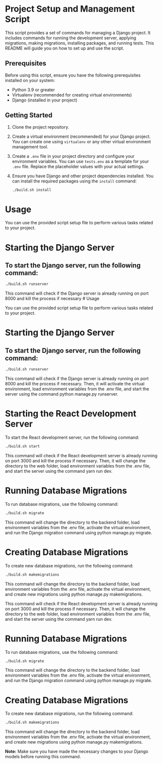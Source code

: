 # Project Setup and Management Script

This script provides a set of commands for managing a Django project. It includes commands for running the development server, applying migrations, making migrations, installing packages, and running tests. This README will guide you on how to set up and use the script.

## Prerequisites

Before using this script, ensure you have the following prerequisites installed on your system:

- Python 3.9 or greater
- Virtualenv (recommended for creating virtual environments)
- Django (installed in your project)

## Getting Started

1. Clone the project repository.

2. Create a virtual environment (recommended) for your Django project. You can create one using `virtualenv` or any other virtual environment management tool.

3. Create a `.env` file in your project directory and configure your environment variables. You can use `tests.env` as a template for your `.env` file. Replace the placeholder values with your actual settings.

4. Ensure you have Django and other project dependencies installed. You can install the required packages using the `install` command:

   ```bash
   ./build.sh install

# Usage
<p>
You can use the provided script setup file to perform various tasks related to your project.</p>

# Starting the Django Server
## To start the Django server, run the following command:

```bash
./build.sh runserver
```

<p>This command will check if the Django server is already running on port 8000 and kill the process if necessary
# Usage
<p>
You can use the provided script setup file to perform various tasks related to your project.</p>

# Starting the Django Server
## To start the Django server, run the following command:

```bash
./build.sh runserver
```

<p>This command will check if the Django server is already running on port 8000 and kill the process if necessary. Then, it will activate the virtual environment, load environment variables from the .env file, and start the server using the command python manage.py runserver.</p>



# Starting the React Development Server
<p>To start the React development server, run the following command:</p>

```bash
./build.sh start
```

<p>This command will check if the React development server is already running on port 3000 and kill the process if necessary. Then, it will change the directory to the web folder, load environment variables from the .env file, and start the server using the command yarn run dev.</p>

# Running Database Migrations
<p>To run database migrations, use the following command:</p>

```bash
./build.sh migrate
```

<p>This command will change the directory to the backend folder, load environment variables from the .env file, activate the virtual environment, and run the Django migration command using python manage.py migrate.</p>

# Creating Database Migrations

<p>To create new database migrations, run the following command:<p>

```bash
./build.sh makemigrations
```

<p>This command will change the directory to the backend folder, load environment variables from the .env file, activate the virtual environment, and create new migrations using python manage.py makemigrations.</p>

<p>This command will check if the React development server is already running on port 3000 and kill the process if necessary. Then, it will change the directory to the web folder, load environment variables from the .env file, and start the server using the command yarn run dev.</p>

# Running Database Migrations
<p>To run database migrations, use the following command:</p>

```bash
./build.sh migrate
```

<p>This command will change the directory to the backend folder, load environment variables from the .env file, activate the virtual environment, and run the Django migration command using python manage.py migrate.</p>

# Creating Database Migrations

<p>To create new database migrations, run the following command:<p>

```bash
./build.sh makemigrations
```

<p>This command will change the directory to the backend folder, load environment variables from the .env file, activate the virtual environment, and create new migrations using python manage.py makemigrations.</p>

<p><b>Note:</b> Make sure you have made the necessary changes to your Django models before running this command.</p>

